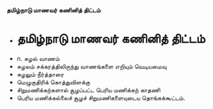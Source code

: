 **தமிழ்நாடு மாணவர் கணினித் திட்டம்**
- # தமிழ்நாடு மாணவர் கணினித் திட்டம்
- n. சுழல் வாணம்
- சுழலம் சக்கரத்திலிருந்து வாணங்களை எறியும் வெடியமைவு
- சுழலும் நீர்த்தாரை
- மெழுகுதிரிக் கொத்துவிளக்கு
- சிறுமணிக்கற்களால் சூழப்பட்ட பெரிய மணிக்கற் காதணி
-  பெரிய மணிக்கல்லைச் சூழச் சிறுமணிகளையுடைய தொங்கக்கூட்டம்.

